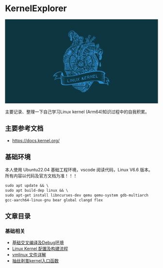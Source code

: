 # KernelExplorer
![LOGO](_resources/Logo.png)


主要记录、整理一下自己学习Linux kernel (Arm64)知识过程中的自我积累。

## 主要参考文档
 - https://docs.kernel.org/
## 基础环境
本人使用 Ubuntu22.04 基础工程环境，vscode 阅读代码，Linux V6.6 版本。
所有内容以代码及官方文档为准！！！
```
sudo apt update && \
sudo apt build-dep linux && \
sudo apt-get install libncurses-dev qemu qemu-system gdb-multiarch gcc-aarch64-linux-gnu bear global clangd flex
```

## 文章目录

### 基础相关
 - [基础交叉编译及Debug环境](01-SetupDebugEnv/01-SetupDebugEnv.md)
 - [Linux Kernel 配置及构建流程](02-ConfigurationAndCompilation/02-ConfigurationAndCompilation.md)
 - [vmlinux 文件详解](03-CompilationProduct/03-CompilationProduct.md)
 - [抽丝剥茧kernel入口函数](04-VmlinuxLinkerScript/04-VmlinuxLinkerScript.md)